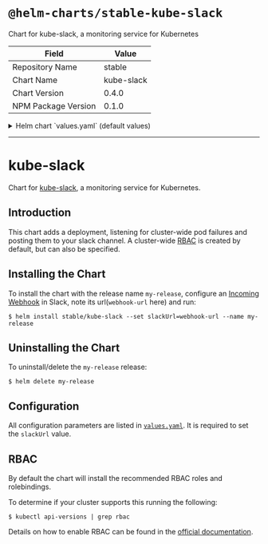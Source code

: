 # `@helm-charts/stable-kube-slack`

Chart for kube-slack, a monitoring service for Kubernetes

| Field               | Value      |
| ------------------- | ---------- |
| Repository Name     | stable     |
| Chart Name          | kube-slack |
| Chart Version       | 0.4.0      |
| NPM Package Version | 0.1.0      |

<details>

<summary>Helm chart `values.yaml` (default values)</summary>

```yaml
## URL of your Incoming Webhook in Slack:
slackUrl: ''
## Time to wait after pod becomes not ready before notifying
notReadyMinTime: 60000 # in ms

## Configuration for the deployment:
image:
  repository: willwill/kube-slack
  tag: v3.6.0
  pullPolicy: IfNotPresent

resources:
  {}
  # limits:
  #  cpu: 100m
  #  memory: 128Mi
  # requests:
  #  cpu: 100m
  #  memory: 128Mi

rbac:
  # Specifies whether RBAC resources should be created
  create: true

serviceAccount:
  # Specifies whether a ServiceAccount should be created
  create: true
  # The name of the ServiceAccount to use.
  # If not set and create is true, a name is generated using the fullname template
  name:

nodeSelector: {}

tolerations: []

affinity: {}
```

</details>

---

# kube-slack

Chart for [kube-slack](https://github.com/wongnai/kube-slack), a monitoring service for Kubernetes.

## Introduction

This chart adds a deployment, listening for cluster-wide pod failures and posting them to your slack channel. A cluster-wide [RBAC](https://kubernetes.io/docs/admin/authorization/rbac/) is created by default, but can also be specified.

## Installing the Chart

To install the chart with the release name `my-release`, configure an [Incoming Webhook](https://my.slack.com/apps/A0F7XDUAZ-incoming-webhooks) in Slack, note its url(`webhook-url` here) and run:

```console
$ helm install stable/kube-slack --set slackUrl=webhook-url --name my-release
```

## Uninstalling the Chart

To uninstall/delete the `my-release` release:

```console
$ helm delete my-release
```

## Configuration

All configuration parameters are listed in [`values.yaml`](values.yaml). It is required to set the `slackUrl` value.

## RBAC

By default the chart will install the recommended RBAC roles and rolebindings.

To determine if your cluster supports this running the following:

```console
$ kubectl api-versions | grep rbac
```

Details on how to enable RBAC can be found in the [official documentation](https://kubernetes.io/docs/admin/authorization/rbac/).
